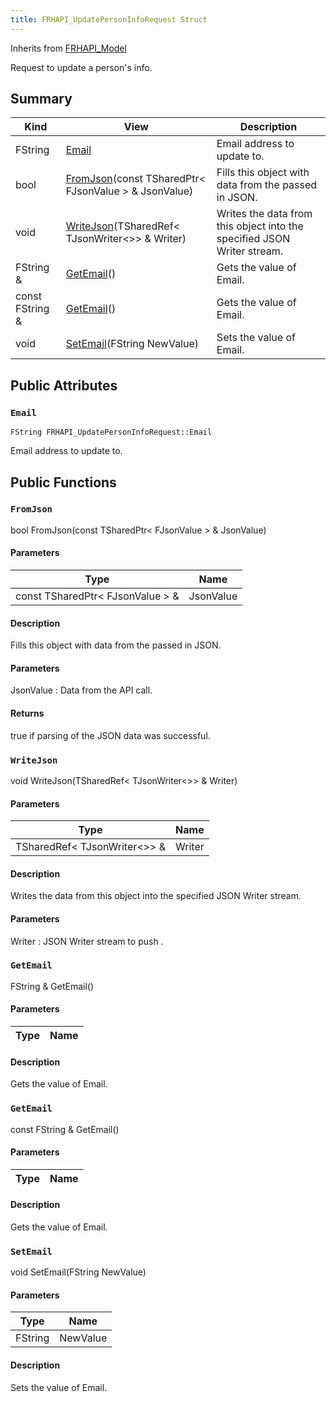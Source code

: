```yaml
---
title: FRHAPI_UpdatePersonInfoRequest Struct
---
```

Inherits from [FRHAPI_Model](/unreal-plugins/all/structfrhapi__model/#structFRHAPI__Model)

Request to update a person&#39;s info.

## Summary
| Kind | View | Description |
|------|------|-------------|
|FString|[Email](/unreal-plugins/all/structfrhapi__updatepersoninforequest/#structFRHAPI__UpdatePersonInfoRequest_1af5a820fdad3bb4e59df07be959c7858e)|Email address to update to.|
|bool|[FromJson](/unreal-plugins/all/structfrhapi__updatepersoninforequest/#structFRHAPI__UpdatePersonInfoRequest_1a761aa4132a1c2e9a303b08d59d1e6197)(const TSharedPtr< FJsonValue > & JsonValue)|Fills this object with data from the passed in JSON.|
|void|[WriteJson](/unreal-plugins/all/structfrhapi__updatepersoninforequest/#structFRHAPI__UpdatePersonInfoRequest_1a27ed6dc5682a17500361ca5e956a9eaa)(TSharedRef< TJsonWriter<>> & Writer)|Writes the data from this object into the specified JSON Writer stream.|
|FString &|[GetEmail](/unreal-plugins/all/structfrhapi__updatepersoninforequest/#structFRHAPI__UpdatePersonInfoRequest_1af78a67575dd9865d044c07949b497844)()|Gets the value of Email.|
|const FString &|[GetEmail](/unreal-plugins/all/structfrhapi__updatepersoninforequest/#structFRHAPI__UpdatePersonInfoRequest_1a45d6be43aae6a507a369fcd3a7bf6501)()|Gets the value of Email.|
|void|[SetEmail](/unreal-plugins/all/structfrhapi__updatepersoninforequest/#structFRHAPI__UpdatePersonInfoRequest_1a247522d48abf10f07a16f29e31b95c36)(FString NewValue)|Sets the value of Email.|
## Public Attributes



### `Email` <a id="structFRHAPI__UpdatePersonInfoRequest_1af5a820fdad3bb4e59df07be959c7858e"></a>

`FString FRHAPI_UpdatePersonInfoRequest::Email`

Email address to update to.





## Public Functions



### `FromJson` <a id="structFRHAPI__UpdatePersonInfoRequest_1a761aa4132a1c2e9a303b08d59d1e6197"></a>

bool FromJson(const TSharedPtr< FJsonValue > & JsonValue)

#### Parameters

| Type | Name |
|------|------|
|const TSharedPtr< FJsonValue > &|JsonValue|

#### Description

Fills this object with data from the passed in JSON.


#### Parameters

JsonValue
: Data from the API call.

#### Returns
true if parsing of the JSON data was successful. 



### `WriteJson` <a id="structFRHAPI__UpdatePersonInfoRequest_1a27ed6dc5682a17500361ca5e956a9eaa"></a>

void WriteJson(TSharedRef< TJsonWriter<>> & Writer)

#### Parameters

| Type | Name |
|------|------|
|TSharedRef< TJsonWriter<>> &|Writer|

#### Description

Writes the data from this object into the specified JSON Writer stream.


#### Parameters

Writer
: JSON Writer stream to push . 



### `GetEmail` <a id="structFRHAPI__UpdatePersonInfoRequest_1af78a67575dd9865d044c07949b497844"></a>

FString & GetEmail()

#### Parameters

| Type | Name |
|------|------|

#### Description

Gets the value of Email.




### `GetEmail` <a id="structFRHAPI__UpdatePersonInfoRequest_1a45d6be43aae6a507a369fcd3a7bf6501"></a>

const FString & GetEmail()

#### Parameters

| Type | Name |
|------|------|

#### Description

Gets the value of Email.




### `SetEmail` <a id="structFRHAPI__UpdatePersonInfoRequest_1a247522d48abf10f07a16f29e31b95c36"></a>

void SetEmail(FString NewValue)

#### Parameters

| Type | Name |
|------|------|
|FString|NewValue|

#### Description

Sets the value of Email.





